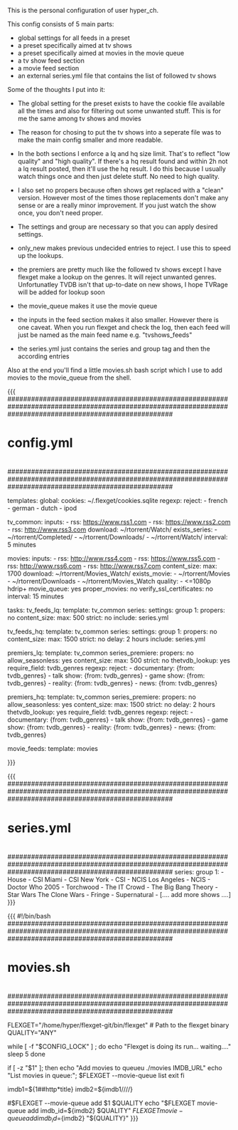 This is the personal configuration of user hyper_ch.

This config consists of 5 main parts:

- global settings for all feeds in a preset
- a preset specifically aimed at tv shows
- a preset specifically aimed at movies in the movie queue
- a tv show feed section
- a movie feed section
- an external series.yml file that contains the list of followed tv shows

Some of the thoughts I put into it:

- The global setting for the preset exists to have the cookie file available all the times and also for filtering out some unwanted stuff. This is for me the same among tv shows and movies

- The reason for chosing to put the tv shows into a seperate file was to make the main config smaller and more readable.

- In the both sections I enforce a lq and hq size limit. That's to reflect "low quality" and "high quality". If there's a hq result found and within 2h not a lq result posted, then it'll use the hq result. I do this because I usually watch things once and then just delete stuff. No need to high quality.

- I also set no propers because often shows get replaced with a "clean" version. However most of the times those replacements don't make any sense or are a really minor improvement. If you just watch the show once, you don't need proper.

- The settings and group are necessary so that you can apply desired settings.

- only_new makes previous undecided entries to reject. I use this to speed up the lookups.

- the premiers are pretty much like the followed tv shows except I have flexget make a lookup on the genres. It will reject unwanted genres. Unfortunatley TVDB isn't that up-to-date on new shows, I hope TVRage will be added for lookup soon

- the movie_queue makes it use the movie queue

- the inputs in the feed section makes it also smaller. However there is one caveat. When you run flexget and check the log, then each feed will just be named as the main feed name e.g. "tvshows_feeds"

- the series.yml just contains the series and group tag and then the according entries

Also at the end you'll find a little movies.sh bash script which I use to add movies to the movie_queue from the shell.



{{{
##########################################################################################################################################################
#                                                                                                                                                        #
#                                                                                                                                                        #
#                                                        config.yml                                                                                      #
#                                                                                                                                                        #
#                                                                                                                                                        #
##########################################################################################################################################################

templates:
  global:
    cookies: ~/.flexget/cookies.sqlite
    regexp:
      reject:
        - french
        - german
        - dutch
        - ipod

  tv_common:
    inputs:
      - rss: https://www.rss1.com
      - rss: https://www.rss2.com
      - rss: http://www.rss3.com
    download: ~/rtorrent/Watch/
    exists_series:
      - ~/rtorrent/Completed/
      - ~/rtorrent/Downloads/
      - ~/rtorrent/Watch/
    interval: 5 minutes


  movies:
    inputs:
      - rss: http://www.rss4.com
      - rss: https://www.rss5.com
      - rss: http://www.rss6.com
      - rss: http://www.rss7.com
    content_size:
      max: 1700
    download: ~/rtorrent/Movies_Watch/
    exists_movie:
      - ~/rtorrent/Movies
      - ~/rtorrent/Downloads
      - ~/rtorrent/Movies_Watch
    quality:
      - <=1080p hdrip+
    movie_queue: yes
    proper_movies: no
    verify_ssl_certificates: no
    interval: 15 minutes

tasks:
  tv_feeds_lq:
    template: tv_common
    series:
      settings:
        group 1:
          propers: no
    content_size:
      max: 500
      strict: no
    include: series.yml

  tv_feeds_hq:
    template: tv_common
    series:
      settings:
        group 1:
          propers: no
    content_size:
      max: 1500
      strict: no
    delay: 2 hours
    include: series.yml

  premiers_lq:
    template: tv_common
    series_premiere:
      propers: no
      allow_seasonless: yes
    content_size:
      max: 500
      strict: no
    thetvdb_lookup: yes
    require_field: tvdb_genres
    regexp:
      reject:
        - documentary: {from: tvdb_genres}
        - talk show: {from: tvdb_genres}
        - game show: {from: tvdb_genres}
        - reality: {from: tvdb_genres}
        - news: {from: tvdb_genres}

  premiers_hq:
    template: tv_common
    series_premiere:
      propers: no
      allow_seasonless: yes
    content_size:
      max: 1500
      strict: no
    delay: 2 hours
    thetvdb_lookup: yes
    require_field: tvdb_genres
    regexp:
      reject:
        - documentary: {from: tvdb_genres}
        - talk show: {from: tvdb_genres}
        - game show: {from: tvdb_genres}
        - reality: {from: tvdb_genres}
        - news: {from: tvdb_genres}

  movie_feeds:
    template: movies

}}}




{{{
##########################################################################################################################################################
#                                                                                                                                                        #
#                                                                                                                                                        #
#                                                        series.yml                                                                                      #
#                                                                                                                                                        #
#                                                                                                                                                        #
##########################################################################################################################################################
series:
  group 1:
    - House
    - CSI Miami
    - CSI New York
    - CSI
    - NCIS Los Angeles
    - NCIS
    - Doctor Who 2005
    - Torchwood
    - The IT Crowd
    - The Big Bang Theory
    - Star Wars The Clone Wars
    - Fringe
    - Supernatural
    - [.... add more shows ....]
}}}




{{{
#!/bin/bash
##########################################################################################################################################################
#                                                                                                                                                        #
#                                                                                                                                                        #
#                                                        movies.sh                                                                                       #
#                                                                                                                                                        #
#                                                                                                                                                        #
##########################################################################################################################################################


FLEXGET="/home/hyper/flexget-git/bin/flexget"           # Path to the flexget binary
QUALITY="ANY"

while [ -f "$CONFIG_LOCK" ] ;
do
        echo "Flexget is doing its run... waiting...."
        sleep 5
done


if [ -z "$1" ]; then
        echo "Add movies to queueu  ./movies IMDB_URL"
        echo "List movies in queue:";
        $FLEXGET --movie-queue list
        exit
fi

imdb1=${1##http*title}
imdb2=${imdb1//\//}

#$FLEXGET --movie-queue add $1 $QUALITY
echo "$FLEXGET movie-queue add imdb_id=${imdb2} $QUALITY"
$FLEXGET movie-queue add imdb_id=${imdb2} "${QUALITY}"
}}}